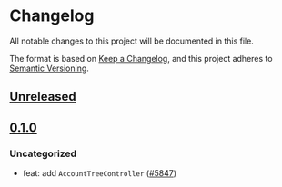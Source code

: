 # Changelog

All notable changes to this project will be documented in this file.

The format is based on [Keep a Changelog](https://keepachangelog.com/en/1.0.0/),
and this project adheres to [Semantic Versioning](https://semver.org/spec/v2.0.0.html).

## [Unreleased]

## [0.1.0]

### Uncategorized

- feat: add `AccountTreeController` ([#5847](https://github.com/MetaMask/core/pull/5847))

[Unreleased]: https://github.com/MetaMask/core/compare/@metamask/account-tree-controller@0.1.0...HEAD
[0.1.0]: https://github.com/MetaMask/core/releases/tag/@metamask/account-tree-controller@0.1.0
